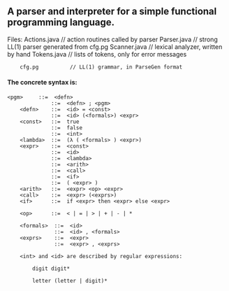 ## A parser and interpreter for a simple functional programming language.

Files:
        Actions.java    // action routines called by parser
        Parser.java     // strong LL(1) parser generated from cfg.pg
        Scanner.java    // lexical analyzer, written by hand
        Tokens.java     // lists of tokens, only for error messages

        cfg.pg          // LL(1) grammar, in ParseGen format


#### The concrete syntax is:

```
<pgm>     ::=  <defn>
              ::=  <defn> ; <pgm>
    <defn>    ::=  <id> = <const>
              ::=  <id> (<formals>) <expr>
    <const>   ::=  true 
              ::=  false
              ::=  <int>
    <lambda>  ::=  (λ ( <formals> ) <expr>)
    <expr>    ::=  <const>
              ::=  <id>
              ::=  <lambda>
              ::=  <arith>
              ::=  <call>
              ::=  <if>
              ::=  ( <expr> )
    <arith>   ::=  <expr> <op> <expr>
    <call>    ::=  <expr> (<exprs>)
    <if>      ::=  if <expr> then <expr> else <expr>
    
    <op>      ::=  < | = | > | + | - | *
    
    <formals>  ::=  <id>
               ::=  <id> , <formals>
    <exprs>    ::=  <expr>
               ::=  <expr> , <exprs>
    
    <int> and <id> are described by regular expressions:
    
        digit digit*
    
        letter (letter | digit)*
 ```
